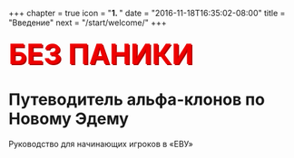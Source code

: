 +++
chapter = true
icon = "<b>1. </b>"
date = "2016-11-18T16:35:02-08:00"
title = "Введение"
next = "/start/welcome/"
+++

### <span style="color:#e00;font-weight:bold;font-size:300%;text-shadow:2px 2px #a00;line-height:100%;">БЕЗ ПАНИКИ</span>

# Путеводитель aльфа-клонов по Новому Эдему

Руководство для начинающих игроков в «ЕВУ»
